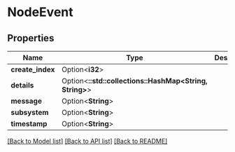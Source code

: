 # NodeEvent

## Properties

| Name             | Type                                                    | Description | Notes      |
| ---------------- | ------------------------------------------------------- | ----------- | ---------- |
| **create_index** | Option<**i32**>                                         |             | [optional] |
| **details**      | Option<**::std::collections::HashMap<String, String>**> |             | [optional] |
| **message**      | Option<**String**>                                      |             | [optional] |
| **subsystem**    | Option<**String**>                                      |             | [optional] |
| **timestamp**    | Option<**String**>                                      |             | [optional] |

[[Back to Model list]](../README.md#documentation-for-models)
[[Back to API list]](../README.md#documentation-for-api-endpoints)
[[Back to README]](../README.md)
